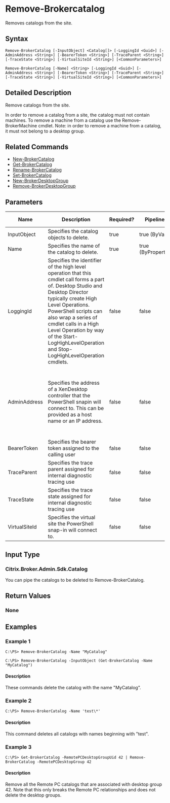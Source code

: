 ﻿
# Remove-Brokercatalog
Removes catalogs from the site.
## Syntax

```
Remove-BrokerCatalog [-InputObject] <Catalog[]> [-LoggingId <Guid>] [-AdminAddress <String>] [-BearerToken <String>] [-TraceParent <String>] [-TraceState <String>] [-VirtualSiteId <String>] [<CommonParameters>]  
  
Remove-BrokerCatalog [-Name] <String> [-LoggingId <Guid>] [-AdminAddress <String>] [-BearerToken <String>] [-TraceParent <String>] [-TraceState <String>] [-VirtualSiteId <String>] [<CommonParameters>]
```

## Detailed Description
Remove catalogs from the site.

In order to remove a catalog from a site, the catalog must not contain machines. To remove a machine from a catalog use the Remove-BrokerMachine cmdlet. Note: in order to remove a machine from a catalog, it must not belong to a desktop group.


## Related Commands

* [New-BrokerCatalog](../New-BrokerCatalog/)
* [Get-BrokerCatalog](../Get-BrokerCatalog/)
* [Rename-BrokerCatalog](../Rename-BrokerCatalog/)
* [Set-BrokerCatalog](../Set-BrokerCatalog/)
* [New-BrokerDesktopGroup](../New-BrokerDesktopGroup/)
* [Remove-BrokerDesktopGroup](../Remove-BrokerDesktopGroup/)
## Parameters
| Name   | Description | Required? | Pipeline Input | Default Value |
| --- | --- | --- | --- | --- |
| InputObject | Specifies the catalog objects to delete. | true | true (ByValue) | null |
| Name | Specifies the name of the catalog to delete. | true | true (ByPropertyName) |  |
| LoggingId | Specifies the identifier of the high level operation that this cmdlet call forms a part of. Desktop Studio and Desktop Director typically create High Level Operations. PowerShell scripts can also wrap a series of cmdlet calls in a High Level Operation by way of the Start-LogHighLevelOperation and Stop-LogHighLevelOperation cmdlets. | false | false |  |
| AdminAddress | Specifies the address of a XenDesktop controller that the PowerShell snapin will connect to. This can be provided as a host name or an IP address. | false | false | Localhost. Once a value is provided by any cmdlet, this value will become the default. |
| BearerToken | Specifies the bearer token assigned to the calling user | false | false |  |
| TraceParent | Specifies the trace parent assigned for internal diagnostic tracing use | false | false |  |
| TraceState | Specifies the trace state assigned for internal diagnostic tracing use | false | false |  |
| VirtualSiteId | Specifies the virtual site the PowerShell snap-in will connect to. | false | false |  |

## Input Type

### Citrix.Broker.Admin.Sdk.Catalog
You can pipe the catalogs to be deleted to Remove-BrokerCatalog.
## Return Values

### None

## Examples

### Example 1

```
C:\PS> Remove-BrokerCatalog -Name "MyCatalog"  
  
C:\PS> Remove-BrokerCatalog -InputObject (Get-BrokerCatalog -Name "MyCatalog")
```

#### Description
These commands delete the catalog with the name "MyCatalog".
### Example 2

```
C:\PS> Remove-BrokerCatalog -Name 'test\*'
```

#### Description
This command deletes all catalogs with names beginning with "test".
### Example 3

```
C:\PS> Get-BrokerCatalog -RemotePCDesktopGroupUid 42 | Remove-BrokerCatalog -RemotePCDesktopGroup 42
```

#### Description
Remove all the Remote PC catalogs that are associated with desktop group 42. Note that this only breaks the Remote PC relationships and does not delete the desktop groups.
